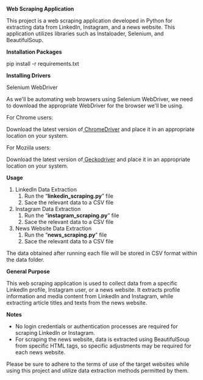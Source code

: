 ****Web Scraping Application****

This project is a web scraping application developed in Python for extracting data from LinkedIn, Instagram, and a news website. This application utilizes libraries such as Instaloader, Selenium, and BeautifulSoup.

**Installation Packages**

pip install -r requirements.txt

**Installing Drivers**

Selenium WebDriver

As we'll be automating web browsers using Selenium WebDriver, we need to download the appropriate WebDriver for the browser we'll be using. 

For Chrome users:

Download the latest version of[ ChromeDriver](https://chromedriver.chromium.org/downloads) and place it in an appropriate location on your system.

For Moziila users:

Download the latest version of[ Geckodriver](https://github.com/mozilla/geckodriver/releases) and place it in an appropriate location on your system.

**Usage**

1. LinkedIn Data Extraction
   1. Run the “**linkedin\_scraping.py**” file
   1. Sace the relevant data to a CSV file
1. Instagram Data Extraction
   1. Run the “**instagram\_scraping.py**” file
   1. Sace the relevant data to a CSV file
1. News Website Data Extraction
   1. Run the “**news\_scraping.py**” file
   1. Sace the relevant data to a CSV file

The data obtained after running each file will be stored in CSV format within the data folder.

**General Purpose**

This web scraping application is used to collect data from a specific LinkedIn profile, Instagram user, or a news website. It extracts profile information and media content from LinkedIn and Instagram, while extracting article titles and texts from the news website.

**Notes**

- No login credentials or authentication processes are required for scraping LinkedIn or Instagram. 
- For scraping the news website, data is extracted using BeautifulSoup from specific HTML tags, so specific adjustments may be required for each news website. 

Please be sure to adhere to the terms of use of the target websites while using this project and utilize data extraction methods permitted by them.





